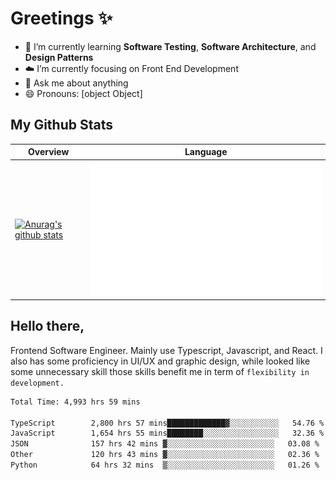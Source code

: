# Greetings ✨

- 🌱 I’m currently learning **Software Testing**, **Software Architecture**, and **Design Patterns**
- ☁️ I’m currently focusing on Front End Development
- 💬 Ask me about anything
- 😄 Pronouns: [object Object]

## My Github Stats

| Overview | Language |
| --- | --- |
|[![Anurag's github stats](https://github-readme-stats.vercel.app/api?username=abui-am&count_private=true)](https://github.com/anuraghazra/github-readme-stats)|![Language](https://raw.githubusercontent.com/abui-am/stats/c6455f656dfce7acd3951e5ec5b25d72af0b2ee3/generated/languages.svg)|

## Hello there, 
Frontend Software Engineer. 
Mainly use Typescript, Javascript, and React. I also has some proficiency in UI/UX and graphic design, while looked like some unnecessary skill those skills benefit me in term of `flexibility in development.`


<!--START_SECTION:waka-->

```txt
Total Time: 4,993 hrs 59 mins

TypeScript        2,800 hrs 57 mins█████████████▓░░░░░░░░░░░   54.76 %
JavaScript        1,654 hrs 55 mins████████░░░░░░░░░░░░░░░░░   32.36 %
JSON              157 hrs 42 mins ▓░░░░░░░░░░░░░░░░░░░░░░░░   03.08 %
Other             120 hrs 43 mins ▓░░░░░░░░░░░░░░░░░░░░░░░░   02.36 %
Python            64 hrs 32 mins  ▒░░░░░░░░░░░░░░░░░░░░░░░░   01.26 %
```

<!--END_SECTION:waka-->
